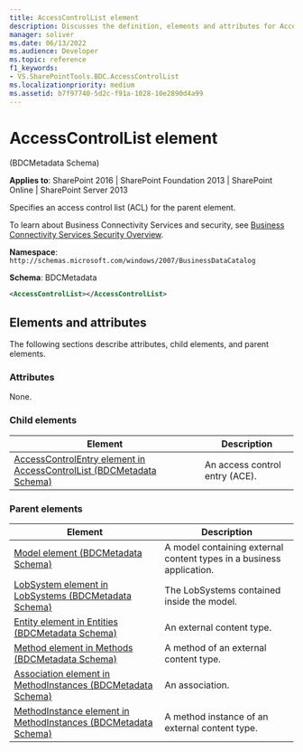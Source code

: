 ```yaml
---
title: AccessControlList element
description: Discusses the definition, elements and attributes for AccessControlList element which Specifies an access control list (ACL) for the parent element.
manager: soliver
ms.date: 06/13/2022
ms.audience: Developer
ms.topic: reference
f1_keywords:
- VS.SharePointTools.BDC.AccessControlList
ms.localizationpriority: medium
ms.assetid: b7f97740-5d2c-f91a-1028-10e2890d4a99
---
```


# AccessControlList element

(BDCMetadata Schema)

**Applies to**: SharePoint 2016 | SharePoint Foundation 2013 | SharePoint Online | SharePoint Server 2013

Specifies an access control list (ACL) for the parent element.

To learn about Business Connectivity Services and security, see [Business Connectivity Services Security Overview](https://technet.microsoft.com/library/ee661734(office.14).aspx).

**Namespace**: `http://schemas.microsoft.com/windows/2007/BusinessDataCatalog`

**Schema**: BDCMetadata

```XML
<AccessControlList></AccessControlList>
```

## Elements and attributes

The following sections describe attributes, child elements, and parent elements.

### Attributes

None.

### Child elements

| Element | Description |
| --- | --- |
| [AccessControlEntry element in AccessControlList (BDCMetadata Schema)](accesscontrolentry-element-in-accesscontrollist-bdcmetadata-schema.md) | An access control entry (ACE). |

### Parent elements

| Element | Description |
| --- | --- |
| [Model element (BDCMetadata Schema)](model-element-bdcmetadata-schema.md) | A model containing external content types in a business application. |
| [LobSystem element in LobSystems (BDCMetadata Schema)](lobsystem-element-in-lobsystems-bdcmetadata-schema.md) | The LobSystems contained inside the model. |
| [Entity element in Entities (BDCMetadata Schema)](entity-element-in-entities-bdcmetadata-schema.md) | An external content type. |
| [Method element in Methods (BDCMetadata Schema)](method-element-in-methods-bdcmetadata-schema.md) | A method of an external content type. |
| [Association element in MethodInstances (BDCMetadata Schema)](association-element-in-methodinstances-bdcmetadata-schema.md) | An association. |
| [MethodInstance element in MethodInstances (BDCMetadata Schema)](methodinstance-element-in-methodinstances-bdcmetadata-schema.md) | A method instance of an external content type. |
